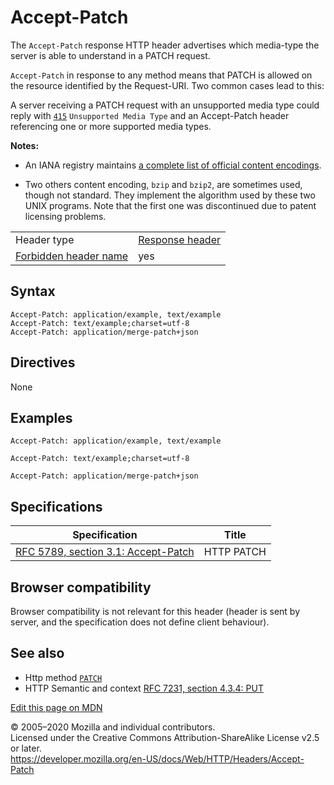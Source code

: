 Accept-Patch
============

The `Accept-Patch` response HTTP header advertises which media-type the server is able to understand in a PATCH request.

`Accept-Patch` in response to any method means that PATCH is allowed on the resource identified by the Request-URI. Two common cases lead to this:

A server receiving a PATCH request with an unsupported media type could reply with [`415`](../status/415) `Unsupported Media Type` and an Accept-Patch header referencing one or more supported media types.

**Notes:**

-   An IANA registry maintains [a complete list of official content encodings](http://www.iana.org/assignments/http-parameters/http-parameters.xml#http-parameters-1).

-   Two others content encoding, `bzip` and `bzip2`, are sometimes used, though not standard. They implement the algorithm used by these two UNIX programs. Note that the first one was discontinued due to patent licensing problems.

<table><tbody><tr class="odd"><td>Header type</td><td><a href="https://developer.mozilla.org/en-US/docs/Glossary/Response_header">Response header</a></td></tr><tr class="even"><td><a href="https://developer.mozilla.org/en-US/docs/Glossary/Forbidden_header_name">Forbidden header name</a></td><td>yes</td></tr></tbody></table>

Syntax
------

    Accept-Patch: application/example, text/example
    Accept-Patch: text/example;charset=utf-8
    Accept-Patch: application/merge-patch+json

Directives
----------

None

Examples
--------

    Accept-Patch: application/example, text/example

    Accept-Patch: text/example;charset=utf-8

    Accept-Patch: application/merge-patch+json

Specifications
--------------

<table><thead><tr class="header"><th>Specification</th><th>Title</th></tr></thead><tbody><tr class="odd"><td><a href="https://tools.ietf.org/html/rfc5789#section-3.1">RFC 5789, section 3.1: Accept-Patch</a></td><td>HTTP PATCH</td></tr></tbody></table>

Browser compatibility
---------------------

Browser compatibility is not relevant for this header (header is sent by server, and the specification does not define client behaviour).

See also
--------

-   Http method [`PATCH`](../methods/patch)
-   HTTP Semantic and context [RFC 7231, section 4.3.4: PUT](https://tools.ietf.org/html/rfc7231#section-4.3.4)

<a href="https://developer.mozilla.org/en-US/docs/Web/HTTP/Headers/Accept-Patch$edit" class="_attribution-link">Edit this page on MDN</a>

© 2005–2020 Mozilla and individual contributors.  
Licensed under the Creative Commons Attribution-ShareAlike License v2.5 or later.  
<a href="https://developer.mozilla.org/en-US/docs/Web/HTTP/Headers/Accept-Patch" class="_attribution-link">https://developer.mozilla.org/en-US/docs/Web/HTTP/Headers/Accept-Patch</a>
